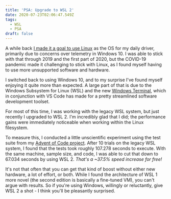 ```yaml
---
title: 'PSA: Upgrade to WSL 2'
date: 2020-07-23T02:06:47.549Z
tags:
  - WSL
  - PSA
draft: false
---
```

A while back [I made it a goal to use Linux](https://mattdalzell.com/blog/2019-new-year-goals/) as the OS for my daily driver, primarily due to concerns over telemetry in Windows 10.  I was able to stick with that through 2019 and the first part of 2020, but the COVID-19 pandemic made it challenging to stick with Linux, as I found myself having to use more unsupported software and hardware.

I switched back to using Windows 10, and to my surprise I've found myself enjoying it quite more than expected.  A large part of that is due to the Windows Subsystem for Linux (WSL) and the new [Windows Terminal](https://github.com/Microsoft/Terminal), which in conjunction with VS Code has made for a pretty streamlined software development toolset.

For most of this time, I was working with the legacy WSL system, but just recently I upgraded to WSL 2.  I'm incredibly glad that I did; the performance gains were immediately noticeable when working within the Linux filesystem. 

To measure this, I conducted a little unscientific experiment using the test suite from my [Advent of Code project](https://github.com/mdalzell/advent-of-code-2019).  After 10 trials on the legacy WSL system, I found that the tests took roughly 107.278 seconds to execute.  With the same machine, sample size, and code, I was able to cut that down to 67.034 seconds by using WSL 2.  _That's a ~37.5% speed increase for free!_

It's not that often that you can get that kind of boost without either new hardware, a lot of effort, or both. While I found the architecture of WSL 1 more novel (the second edition is basically a fine-tuned VM), you can't argue with results.  So if you're using Windows, willingly or reluctantly, give WSL 2 a shot - I think you'll be pleasantly surprised.
